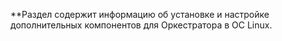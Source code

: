 **Раздел содержит информацию об установке и настройке дополнительных компонентов для Оркестратора в ОС Linux.